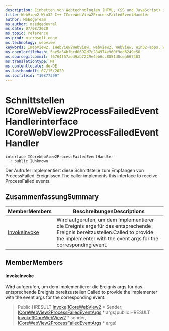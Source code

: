 ```yaml
---
description: Einbetten von Webtechnologien (HTML, CSS und JavaScript) in ihre systemeigenen Anwendungen mit dem Microsoft Edge WebView2-Steuerelement
title: WebView2 Win32 C++ ICoreWebView2ProcessFailedEventHandler
author: MSEdgeTeam
ms.author: msedgedevrel
ms.date: 07/08/2020
ms.topic: reference
ms.prod: microsoft-edge
ms.technology: webview
keywords: IWebView2, IWebView2WebView, webview2, WebView, Win32-apps, Win32, Edge, ICoreWebView2, ICoreWebView2Controller, Browser-Steuerelement, Edge-HTML, ICoreWebView2ProcessFailedEventHandler
ms.openlocfilehash: 5ae5a64bfbcd0692d7c284974e960f9ed6249e50
ms.sourcegitcommit: f6764f57aed9ab7229e4eb6cc8851d0cea667403
ms.translationtype: MT
ms.contentlocale: de-DE
ms.lasthandoff: 07/15/2020
ms.locfileid: "10877399"
---
```

# <span data-ttu-id="e5f66-104">Schnittstellen ICoreWebView2ProcessFailedEventHandler</span><span class="sxs-lookup"><span data-stu-id="e5f66-104">interface ICoreWebView2ProcessFailedEventHandler</span></span> 

```
interface ICoreWebView2ProcessFailedEventHandler
  : public IUnknown
```

<span data-ttu-id="e5f66-105">Der Aufrufer implementiert diese Schnittstelle zum Empfangen von ProcessFailed-Ereignissen.</span><span class="sxs-lookup"><span data-stu-id="e5f66-105">The caller implements this interface to receive ProcessFailed events.</span></span>

## <span data-ttu-id="e5f66-106">Zusammenfassung</span><span class="sxs-lookup"><span data-stu-id="e5f66-106">Summary</span></span>

 <span data-ttu-id="e5f66-107">Member</span><span class="sxs-lookup"><span data-stu-id="e5f66-107">Members</span></span>                        | <span data-ttu-id="e5f66-108">Beschreibungen</span><span class="sxs-lookup"><span data-stu-id="e5f66-108">Descriptions</span></span>
--------------------------------|---------------------------------------------
[<span data-ttu-id="e5f66-109">Invoke</span><span class="sxs-lookup"><span data-stu-id="e5f66-109">Invoke</span></span>](#invoke) | <span data-ttu-id="e5f66-110">Wird aufgerufen, um dem Implementierer die Ereignis args für das entsprechende Ereignis bereitzustellen.</span><span class="sxs-lookup"><span data-stu-id="e5f66-110">Called to provide the implementer with the event args for the corresponding event.</span></span>

## <span data-ttu-id="e5f66-111">Member</span><span class="sxs-lookup"><span data-stu-id="e5f66-111">Members</span></span>

#### <span data-ttu-id="e5f66-112">Invoke</span><span class="sxs-lookup"><span data-stu-id="e5f66-112">Invoke</span></span> 

<span data-ttu-id="e5f66-113">Wird aufgerufen, um dem Implementierer die Ereignis args für das entsprechende Ereignis bereitzustellen.</span><span class="sxs-lookup"><span data-stu-id="e5f66-113">Called to provide the implementer with the event args for the corresponding event.</span></span>

> <span data-ttu-id="e5f66-114">Public HRESULT [Invoke](#invoke)([ICoreWebView2](icorewebview2.md) \* Sender; [ICoreWebView2ProcessFailedEventArgs](icorewebview2processfailedeventargs.md) \* args)</span><span class="sxs-lookup"><span data-stu-id="e5f66-114">public HRESULT [Invoke](#invoke)([ICoreWebView2](icorewebview2.md) \* sender, [ICoreWebView2ProcessFailedEventArgs](icorewebview2processfailedeventargs.md) \* args)</span></span>

